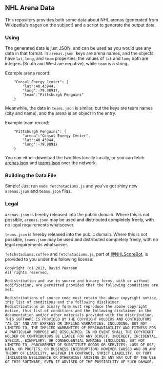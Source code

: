 ## NHL Arena Data ##

This repository provides both some data about NHL arenas (generated from Wikipedia's [pages](https://en.wikipedia.org/wiki/List_of_NHL_arenas) on the subject) and a script to generate the output data.

### Using ###

The generated data is just JSON, and can be used as you would use any data in that format. In `arenas.json`, keys are arena names, and the objects have `lat`, `long`, and `team` properties; the values of `lat` and `long` both are integers (South and West are negative), while `team` is a string.

Example arena record:

		"Consol Energy Center": {
			"lat":40.43944,
			"long":-79.98917,
			"team":"Pittsburgh Penguins"
		}

Meanwhile, the data in `teams.json` is similar, but the keys are team names (city and name), and the arena is an object in the entry.

Example team record:

		"Pittsburgh Penguins": {
			"arena":"Consol Energy Center",
			"lat":40.43944,
			"long":-79.98917
		}

You can either download the two files locally locally, or you can fetch [arenas.json](https://raw.github.com/nhlscorebot/arenas/master/arenas.json) and [teams.json](https://raw.github.com/nhlscorebot/arenas/master/teams.json) over the network.

### Building the Data File ###

Simple! Just run `node fetchstadiums.js` and you've got shiny new `arenas.json` and `teams.json` files.

### Legal ###

`arenas.json` is hereby released into the public domain. Where this is not possible, `arenas.json` may be used and distributed completely freely, with no legal requirements whatsoever.

`teams.json` is hereby released into the public domain. Where this is not possible, `teams.json` may be used and distributed completely freely, with no legal requirements whatsoever.

`fetchstadiums.coffee` and `fetchstadiums.js`, part of [@NHLScoreBot](https://twitter.com/nhlscorebot), is provided to you under the following license:

	Copyright (c) 2013, David Pearson
	All rights reserved.
	
	Redistribution and use in source and binary forms, with or without modification, are permitted provided that the following conditions are met:

	Redistributions of source code must retain the above copyright notice, this list of conditions and the following disclaimer.
	Redistributions in binary form must reproduce the above copyright notice, this list of conditions and the following disclaimer in the documentation and/or other materials provided with the distribution.
	THIS SOFTWARE IS PROVIDED BY THE COPYRIGHT HOLDERS AND CONTRIBUTORS "AS IS" AND ANY EXPRESS OR IMPLIED WARRANTIES, INCLUDING, BUT NOT LIMITED TO, THE IMPLIED WARRANTIES OF MERCHANTABILITY AND FITNESS FOR A PARTICULAR PURPOSE ARE DISCLAIMED. IN NO EVENT SHALL THE COPYRIGHT HOLDER OR CONTRIBUTORS BE LIABLE FOR ANY DIRECT, INDIRECT, INCIDENTAL, SPECIAL, EXEMPLARY, OR CONSEQUENTIAL DAMAGES (INCLUDING, BUT NOT LIMITED TO, PROCUREMENT OF SUBSTITUTE GOODS OR SERVICES; LOSS OF USE, DATA, OR PROFITS; OR BUSINESS INTERRUPTION) HOWEVER CAUSED AND ON ANY THEORY OF LIABILITY, WHETHER IN CONTRACT, STRICT LIABILITY, OR TORT (INCLUDING NEGLIGENCE OR OTHERWISE) ARISING IN ANY WAY OUT OF THE USE OF THIS SOFTWARE, EVEN IF ADVISED OF THE POSSIBILITY OF SUCH DAMAGE.